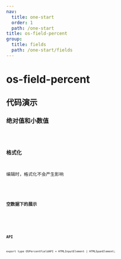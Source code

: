 ```yaml
---
nav:
  title: one-start
  order: 1
  path: /one-start
title: os-field-percent
group:
  title: fields
  path: /one-start/fields
---
```


# os-field-percent

## 代码演示

### 绝对值和小数值

<code src="../demos/field-percent/decimal-data.tsx" />

### 格式化

编辑时，格式化不会产生影响

<code src="../demos/field-percent/format.tsx" />

### 空数据下的展示

<code src="../demos/field-percent/empty.tsx" />

<API exports='["Settings"]' src="../components/fields/percent.tsx"></API>

### API

`export type OSPercentFieldAPI = HTMLInputElement | HTMLSpanElement;`

